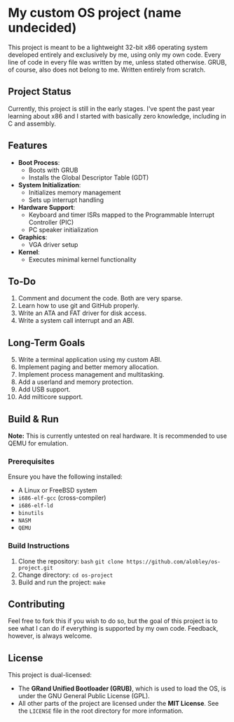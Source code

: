 # My custom OS project (name undecided)

This project is meant to be a lightweight 32-bit x86 operating system developed entirely and exclusively by me, using only my own code. Every line of code in every file was written by me, unless stated otherwise. GRUB, of course, also does not belong to me. Written entirely from scratch.

## Project Status
Currently, this project is still in the early stages. I've spent the past year learning about x86 and I started with basically zero knowledge, including in C and assembly.

## Features
- **Boot Process**:
  - Boots with GRUB
  - Installs the Global Descriptor Table (GDT)
- **System Initialization**:
  - Initializes memory management
  - Sets up interrupt handling
- **Hardware Support**:
  - Keyboard and timer ISRs mapped to the Programmable Interrupt Controller (PIC)
  - PC speaker initialization
- **Graphics**:
  - VGA driver setup
- **Kernel**:
  - Executes minimal kernel functionality



## To-Do
1. Comment and document the code. Both are very sparse.
2. Learn how to use git and GitHub properly.
3. Write an ATA and FAT driver for disk access.
4. Write a system call interrupt and an ABI.

## Long-Term Goals
5. Write a terminal application using my custom ABI.
6. Implement paging and better memory allocation.
7. Implement process management and multitasking.
8. Add a userland and memory protection.
9. Add USB support.
10. Add milticore support.

## Build & Run

**Note:** This is currently untested on real hardware. It is recommended to use QEMU for emulation.

### Prerequisites
Ensure you have the following installed:
- A Linux or FreeBSD system
- `i686-elf-gcc` (cross-compiler)
- `i686-elf-ld`
- `binutils`
- `NASM`
- `QEMU`

### Build Instructions
1. Clone the repository:
   ```bash```
   `git clone https://github.com/alobley/os-project.git`
2. Change directory:
    `cd os-project`
3. Build and run the project:
    `make`

## Contributing
Feel free to fork this if you wish to do so, but the goal of this project is to see what I can do if everything is supported by my own code. Feedback, however, is always welcome.

## License
This project is dual-licensed:
- The **GRand Unified Bootloader (GRUB)**, which is used to load the OS, is under the GNU General Public License (GPL).
- All other parts of the project are licensed under the **MIT License**. See the `LICENSE` file in the root directory for more information.
